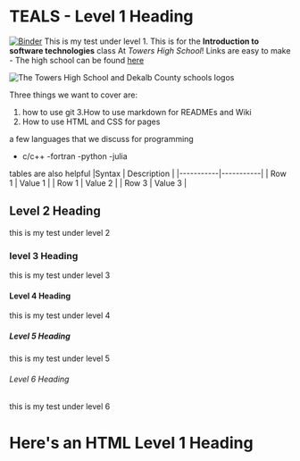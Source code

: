 # TEALS - Level 1 Heading 
[![Binder](https://mybinder.org/badge_logo.svg)](https://mybinder.org/v2/gh/HannahGoode/Hannah/HEAD)
This is my test under level 1. This is for the **Introduction to software technologies** class At *Towers High School*! Links are easy to make - The high school can be found [here](https://www.towershs.dekalb.k12.ga.us/)

![The Towers High School and Dekalb County schools logos](https://www.towershs.dekalb.k12.ga.us/sysimages/logo.png)

Three things we want to cover are:
1. how to use git
3.How to use markdown for READMEs and Wiki
4. How to use HTML and CSS for pages

a few languages that we discuss for programming
- c/c++
-fortran
-python
-julia

tables are also helpful
|Syntax | Description |
|-----------|-----------|
| Row 1 | Value 1 |
| Row 1 | Value 2 |
| Row 3 | Value 3 |

## Level 2 Heading 

this is my test under level 2

### level 3 Heading 

this is my test under level 3

#### Level 4 Heading 

this is my test under level 4

##### Level 5 Heading 

this is my test under level 5

###### Level 6 Heading

this is my test under level 6

<H1>Here's an HTML Level 1 Heading</H1>
